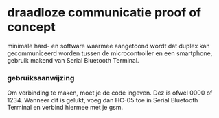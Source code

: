 # draadloze communicatie proof of concept
minimale hard- en software waarmee aangetoond wordt dat duplex kan gecommuniceerd worden tussen de microcontroller en een smartphone, gebruik makend van Serial Bluetooth Terminal.
<br />

### gebruiksaanwijzing
Om verbinding te maken, moet je de code ingeven. Dez is ofwel 0000 of 1234. Wanneer dit is gelukt, voeg dan HC-05 toe in Serial Bluetooth Terminal
en verbind hiermee met je gsm.

